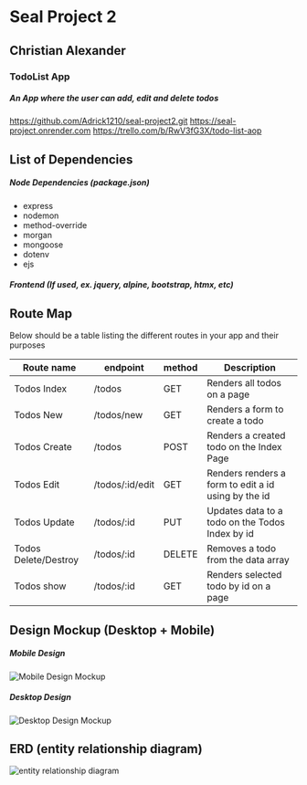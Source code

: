 # Seal Project 2

## Christian Alexander 
### TodoList App 
##### An App where the user can add, edit and delete todos 
 https://github.com/Adrick1210/seal-project2.git
 https://seal-project.onrender.com
 https://trello.com/b/RwV3fG3X/todo-list-aop

## List of Dependencies

##### Node Dependencies (package.json)

- express
- nodemon
- method-override
- morgan
- mongoose
- dotenv
- ejs

##### Frontend (If used, ex. jquery, alpine, bootstrap, htmx, etc)

## Route Map

Below should be a table listing the different routes in your app and their purposes

| Route name  | endpoint | method | Description                 |
| ----------- | -------- | ------ | --------------------------- |
| Todos Index | /todos   | GET    | Renders all todos on a page |
| Todos New | /todos/new   | GET    | Renders a form to create a todo |
| Todos Create | /todos   | POST    | Renders a created todo on the Index Page |
| Todos Edit | /todos/:id/edit   | GET    | Renders renders a form to edit a id using by the id |
| Todos Update | /todos/:id   | PUT    | Updates data to a todo on the Todos Index by id |
| Todos Delete/Destroy | /todos/:id   | DELETE   | Removes a todo from the data array |
| Todos show | /todos/:id   | GET    | Renders selected todo by id on a page |

## Design Mockup (Desktop + Mobile)

##### Mobile Design

![Mobile Design Mockup](./url-to-picture.jpg)

##### Desktop Design

![Desktop Design Mockup](./url-to-picture.jpg)

## ERD (entity relationship diagram)

![entity relationship diagram](./url-to-picture.jpg)
